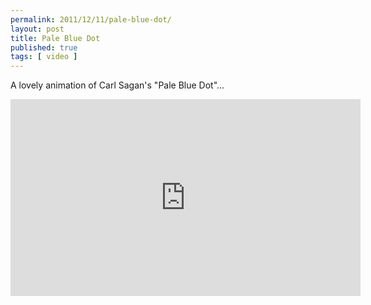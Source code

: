 ```yaml
---
permalink: 2011/12/11/pale-blue-dot/
layout: post
title: Pale Blue Dot
published: true 
tags: [ video ]
---
```


A lovely animation of Carl Sagan's "Pale Blue Dot"...

<iframe width="560" height="315" src="https://www.youtube.com/embed/XEwdRE8MKQg" frameborder="0" allowfullscreen></iframe>


